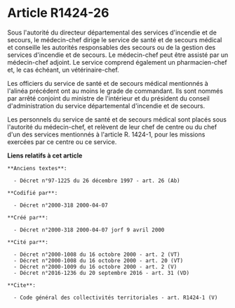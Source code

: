 # Article R1424-26

Sous l'autorité du directeur départemental des services d'incendie et de secours, le médecin-chef dirige le service de santé
et de secours médical et conseille les autorités responsables des secours ou de la gestion des services d'incendie et de
secours. Le médecin-chef peut être assisté par un médecin-chef adjoint. Le service comprend également un pharmacien-chef et,
le cas échéant, un vétérinaire-chef. 

Les officiers du service de santé et de secours médical mentionnés à l'alinéa précédent ont au moins le grade de commandant.
Ils sont nommés par arrêté conjoint du ministre de l'intérieur et du président du conseil d'administration du service
départemental d'incendie et de secours. 

Les personnels du service de santé et de secours médical sont placés sous l'autorité du médecin-chef, et relèvent de leur
chef de centre ou du chef d'un des services mentionnés à l'article R. 1424-1, pour les missions exercées par ce centre ou ce
service.

**Liens relatifs à cet article**

	**Anciens textes**:

	  - Décret n°97-1225 du 26 décembre 1997 - art. 26 (Ab)

	**Codifié par**:

	  - Décret n°2000-318 2000-04-07

	**Créé par**:

	  - Décret n°2000-318 2000-04-07 jorf 9 avril 2000

	**Cité par**:

	  - Décret n°2000-1008 du 16 octobre 2000 - art. 2 (VT)
	  - Décret n°2000-1008 du 16 octobre 2000 - art. 20 (VT)
	  - Décret n°2000-1009 du 16 octobre 2000 - art. 2 (V)
	  - Décret n°2016-1236 du 20 septembre 2016 - art. 31 (VD)

	**Cite**:

	  - Code général des collectivités territoriales - art. R1424-1 (V)
